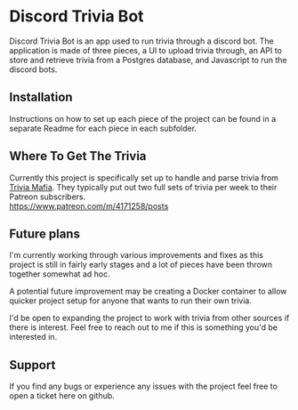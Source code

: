 # Discord Trivia Bot

Discord Trivia Bot is an app used to run trivia through a discord bot.
The application is made of three pieces, a UI to upload trivia through, an API to store and retrieve trivia from a Postgres database, and Javascript to run the discord bots.

## Installation

Instructions on how to set up each piece of the project can be found in a separate Readme for each piece in each subfolder.


## Where To Get The Trivia

Currently this project is specifically set up to handle and parse trivia from [Trivia Mafia](https://www.patreon.com/m/4171258/posts). They typically put out two full sets of trivia per week to their Patreon subscribers. <br>
https://www.patreon.com/m/4171258/posts

## Future plans

I'm currently working through various improvements and fixes as this project is still in fairly early stages and a lot of pieces have been thrown together somewhat ad hoc.<br>

A potential future improvement may be creating a Docker container to allow quicker project setup for anyone that wants to run their own trivia. <br>

I'd be open to expanding the project to work with trivia from other sources if there is interest. Feel free to reach out to me if this is something you'd be interested in. <br>



## Support
If you find any bugs or experience any issues with the project feel free to open a ticket here on github.